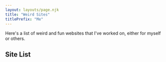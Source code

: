 ```yaml
---
layout: layouts/page.njk
title: "Weird Sites"
titlePrefix: "Me"
---
```


Here's a list of weird and fun websites that I've worked on, either for myself or others.

## Site List

<!-- - [Song Obsessed](https://songobsessed.com) - A site that lets you find out what songs I'm obsessed with and listen to them within a Progressive Web App that combines [HTMX](https://htmx.org/) and 11ty static pages to create a persistent listening experience.
- [Context Center](https://context.center) - A site for building lists of research, sources, and reference pages on different topics.
- [Fight With Tools](https://davidpham5.github.io) My engineering blog.
- [Fight with Tools.dev](https://fightwithtools.dev/) - A site for active note-taking on personal software development projects.
- [Hack Text](https://hacktext.com/) - A site for writing about games and interactive experiences. -->
